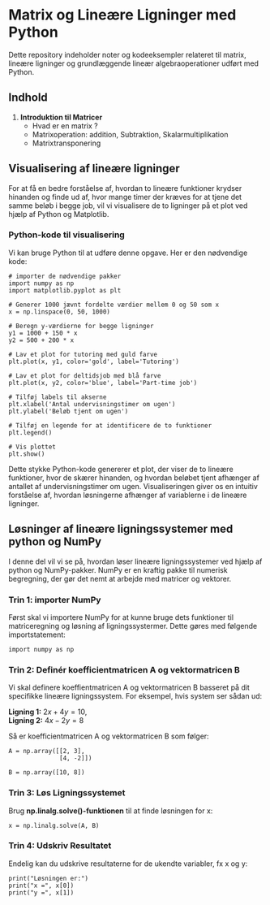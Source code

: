 # Matrix og Lineære Ligninger med Python
Dette repository indeholder noter og kodeeksempler relateret til matrix, lineære ligninger og grundlæggende lineær algebraoperationer udført med Python.

## Indhold
1. **Introduktion til Matricer**
   - Hvad er en matrix ?
   - Matrixoperation: addition, Subtraktion, Skalarmultiplikation
   - Matrixtransponering


## Visualisering af lineære ligninger
For at få en bedre forståelse af, hvordan to lineære funktioner krydser hinanden og finde ud af, hvor mange timer der kræves for at tjene det samme beløb i begge job, vil vi visualisere de to ligninger på et plot ved hjælp af Python og Matplotlib.

### Python-kode til visualisering
Vi kan bruge Python til at udføre denne opgave. Her er den nødvendige kode:

    # importer de nødvendige pakker
    import numpy as np
    import matplotlib.pyplot as plt

    # Generer 1000 jævnt fordelte værdier mellem 0 og 50 som x
    x = np.linspace(0, 50, 1000)

    # Beregn y-værdierne for begge ligninger
    y1 = 1000 + 150 * x
    y2 = 500 + 200 * x

    # Lav et plot for tutoring med guld farve
    plt.plot(x, y1, color='gold', label='Tutoring')

    # Lav et plot for deltidsjob med blå farve
    plt.plot(x, y2, color='blue', label='Part-time job')

    # Tilføj labels til akserne
    plt.xlabel('Antal undervisningstimer om ugen')
    plt.ylabel('Beløb tjent om ugen')

    # Tilføj en legende for at identificere de to funktioner
    plt.legend()

    # Vis plottet
    plt.show()


Dette stykke Python-kode genererer et plot, der viser de to lineære funktioner, hvor de skærer hinanden, og hvordan beløbet tjent afhænger af antallet af undervisningstimer om ugen. Visualiseringen giver os en intuitiv forståelse af, hvordan løsningerne afhænger af variablerne i de lineære ligninger.

    
## Løsninger af lineære ligningssystemer med python og NumPy
I denne del vil vi se på, hvordan løser lineære ligningssystemer ved hjælp af python og NumPy-pakker. NumPy er en kraftig pakke til numerisk begregning, der gør det nemt at arbejde med matricer og vektorer.



### **Trin 1:** importer NumPy 
Først skal vi importere NumPy for at kunne bruge dets funktioner til matriceregning og løsning af ligningssystermer. Dette gøres med følgende importstatement:

    import numpy as np



### **Trin 2:** Definér koefficientmatricen A og vektormatricen B
Vi skal definere koeffientmatricen A og vektormatricen B basseret på dit specifikke lineære ligningssystem. For eksempel, hvis system ser sådan ud: 

**Ligning 1:** $2x + 4y=10$, 
<br/>
**Ligning 2:** $4x - 2y=8$

Så er koefficientmatricen A og vektormatricen B som følger:

    A = np.array([[2, 3],
                  [4, -2]])
                  
    B = np.array([10, 8])



### **Trin 3:**  Løs Ligningssystemet
Brug **np.linalg.solve()-funktionen** til at finde løsningen for x:

    x = np.linalg.solve(A, B)



### **Trin 4:** Udskriv Resultatet
Endelig kan du udskrive resultaterne for de ukendte variabler, fx x og y:

    print("Løsningen er:")
    print("x =", x[0])
    print("y =", x[1])
